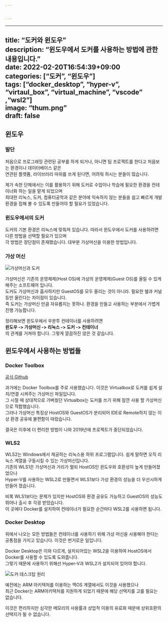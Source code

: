 ```yaml
---


---
```


<hr>
<h2 id="title-도커와-윈도우description-윈도우에서-도커를-사용하는-방법에-관한-내용입니다.date-2022-02-20t1654390900categories-도커-윈도우tags-docker_desktop-hyper-v-virtaul_box-virtual_machine-vscode-wsl2image-thum.pngdraft-false">title: “도커와 윈도우”<br>
description: “윈도우에서 도커를 사용하는 방법에 관한 내용입니다.”<br>
date: 2022-02-20T16:54:39+09:00<br>
categories: [“도커”, “윈도우”]<br>
tags: [“docker_desktop”, “hyper-v”, “virtaul_box”, “virtual_machine”, “vscode” ,“wsl2”]<br>
image: “thum.png”<br>
draft: false</h2>
<h2 id="윈도우">윈도우</h2>
<h3 id="발단">발단</h3>
<p>처음으로 프로그래밍 관련된 공부를 하게 되거나, 아니면 팀 프로젝트를 한다고 처음보는 환경이나 데이터베이스 같은<br>
연관된 플랫폼, 라이브러리 따위를 쓰게 된다면, 어려워 하시는 분들이 많습니다.</p>
<p>제가 속한 단체에서는 이를 활용하기 위해 도커로 수업이나 학습에 필요한 환경을 컨테이너화 하는 일을 맡게 되었으며<br>
최대한 리눅스, 도커, 컴퓨터공학과 같은 분야에 익숙하지 않는 분들을 쉽고 빠르게 개발 환경을 접해 볼 수 있도록 만들어야 할 필요가 있었습니다.</p>
<h3 id="윈도우에서의-도커">윈도우에서의 도커</h3>
<p>도커의 기본 환경은 리눅스에 맞춰져 있습니다. 따라서 윈도우에서 도커를 사용하려면 다른 방법을 선택할 필요가 있으며<br>
각 방법은 장단점이 존재했습니다.  대부분 가상머신을 이용한 방법입니다.</p>
<h3 id="가상-머신">가상 머신</h3>
<p><img src="1.png" alt="가상머신과 도커"></p>
<p>가상머신은 기존의 운영체제(Host OS)에 가상의 운영체제(Guest OS)를 올릴 수 있게 해주는 소프트웨어 입니다.<br>
도커도 가상머신과 흡사하지만 GuestOS를 모두 올리는 것이 아니라. 필요한 쉘과 커널등만 올린다는 차이점이 있습니다.<br>
즉 도커는 가상머신 만큼 자유롭지는 못하나. 환경을 만들고 사용하는 부분에서 가볍게 진행 가능합니다.</p>
<p>정리해보면 윈도우에서 우분투 컨테이너를 사용하려면<br>
<strong>윈도우 -&gt; 가상머신 -&gt; 리눅스 -&gt; 도커 -&gt; 컨테이너</strong><br>
의 관계를 거쳐야 합니다. 그렇게 깔끔하진 않은 것 같습니다.</p>
<h2 id="윈도우에서-사용하는-방법들">윈도우에서 사용하는 방법들</h2>
<h3 id="docker-toolbox">Docker Toolbox</h3>
<p><a href="https://github.com/docker-archive/toolbox/releases">공식 Github</a></p>
<p>과거에는 Docker Toolbox를 주로 사용했습니다.  이것은 Virtualbox로 도커를 쉽게 설치/연결 시켜주는 가상머신 파일입니다.<br>
그 시절 때 상대적으로 가벼웠던 Virtualbox는 도커를 쓰기 위해 잠깐 사용 할 가상머신으로 적합했습니다.<br>
그러나 가상머신 특징상 HostOS와 GuestOS가 분리되어 IDE로 Remote하지 않는 이상 환경 공유에 불편함이 따랐습니다.</p>
<p>결국은 이후에 더 편리한 방법이 나와 2019년에 프로젝트가 중단되었습니다.</p>
<h3 id="wls2">WLS2</h3>
<p>WLS2는 Windows에서 제공하는 리눅스용 하위 프로그램입니다. 쉽게 말하면 오직 리눅스 계열을 구동시킬 수 있는 가상머신입니다.<br>
기존의 WLS1은 가상머신과 거리가 멀되 HostOS인 윈도우와 호환성이 높게 만들어졌었으나<br>
Hyper-V를 사용하는 WSL2로 만들면서 WLS1보다 가상 환경의 성능을 더 우선시하게 만들어 졌습니다.</p>
<p>비록 WLS1보다는 문제가 있지만 HostOS와 환경 공유도 가능하고 GuestOS의 성능도 뛰어나 출시 후 각광 받았습니다.<br>
이 곳에다 Docker를 설치하여 컨테이너가 필요한 순간마다 WSL2를 사용하면 됩니다.</p>
<h3 id="docker-desktop">Docker Desktop</h3>
<p>위에서 나오는 모든 방법들은 컨테이너를 사용하기 위해 가상 머신을 사용해야 한다는 공통점을 가지고 있습니다. 이것은 번거로운 일입니다.</p>
<p>Docker Desktop은 이와 다르게, 설치되어있는 WSL2을 이용하여 HostOS에서 Docker를 사용할 수 있도록 도와줍니다.<br>
그렇기 때문에 사용하기 위해선 Hyper-V과 WSL2가 설치되어 있어야 합니다.</p>
<p><img src="2.png" alt="도커 데스크탑 원리"></p>
<p>예전에는 ARM 아키텍처를 이용하는 맥OS 계열에서도 이것을 사용했으나<br>
최근 Docker는 ARM아키텍처를 지원하게 되었기 때문에 해당 선택지를 고를 필요는 없습니다.</p>
<p>이것은 편리하지만 심각한 메모리의 사용률과 상업적 이용의 유료화 때문에 상위호환의 선택지가 될 수 없습니다.</p>

